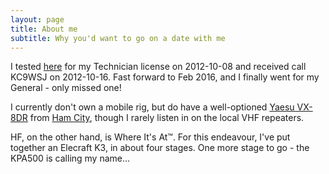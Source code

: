 ```yaml
---
layout: page
title: About me
subtitle: Why you'd want to go on a date with me
---
```


I tested [here][races] for my Technician license on 2012-10-08 and received call KC9WSJ on 2012-10-16.
Fast forward to Feb 2016, and I finally went for my General - only missed one!

I currently don't own a mobile rig, but do have a well-optioned [Yaesu VX-8DR][vx8dr] from [Ham City][hamcity], though I rarely listen in on the local VHF repeaters.

HF, on the other hand, is Where It's At™.
For this endeavour, I've put together an Elecraft K3, in about four stages. One more stage to go - the KPA500 is calling my name...


[races]: http://races.org/veinfo.htm
[vx8dr]: http://www.yaesu.com/indexVS.cfm?cmd=DisplayProducts&ProdCatID=111&encProdID=03484E782FF9B7DFA27AEE086A68F530&DivisionID=65&isArchived=0
[hamcity]: http://www.hamcity.com/Store/pc/Handheld-Radios-c10.htm
